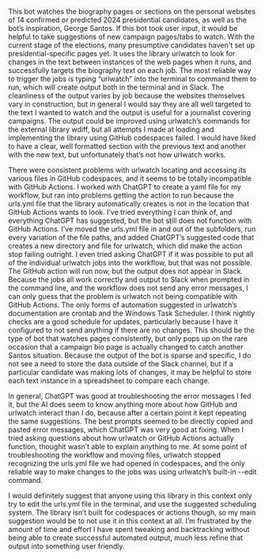 This bot watches the biography pages or sections on the personal websites of 14 confirmed or predicted 2024 presidential candidates, as well as the bot’s inspiration, George Santos. If this bot took user input, it would be helpful to take suggestions of new campaign pages/tabs to watch. With the current stage of the elections, many presumptive candidates haven't set up presidential-specific pages yet. It uses the library urlwatch to look for changes in the text between instances of the web pages when it runs, and successfully targets the biography text on each job. The most reliable way to trigger the jobs is typing “urlwatch” into the terminal to command them to run, which will create output both in the terminal and in Slack. The cleanliness of the output varies by job because the websites themselves vary in construction, but in general I would say they are all well targeted to the text I wanted to watch and the output is useful for a journalist covering campaigns. The output could be improved using urlwatch’s commands for the external library wdiff, but all attempts I made at loading and implementing the library using GitHub codespaces failed. I would have liked to have a clear, well formatted section with the previous text and another with the new text, but unfortunately that’s not how urlwatch works.

There were consistent problems with urlwatch locating and accessing its various files in GitHub codespaces, and it seems to be totally incompatible with GitHub Actions. I worked with ChatGPT to create a yaml file for my workflow, but ran into problems getting the action to run because the urls.yml file that the library automatically creates is not in the location that GitHub Actions wants to look. I’ve tried everything I can think of, and everything ChatGPT has suggested, but the bot still does not function with GitHub Actions. I’ve moved the urls.yml file in and out of the subfolders, run every variation of the file paths, and added ChatGPT’s suggested code that creates a new directory and file for urlwatch, which did make the action stop failing outright.  I even tried asking ChatGPT if it was possible to put all of the individual urlwatch jobs into the workflow, but that was not possible. The GitHub action will run now, but the output does not appear in Slack. Because the jobs all work correctly and output to Slack when prompted in the command line, and the workflow does not send any error messages, I can only guess that the problem is urlwatch not being compatible with GitHub Actions. The only forms of automation suggested in urlwatch’s documentation are crontab and the Windows Task Scheduler. I think nightly checks are a good schedule for updates, particularly because I have it configured to not send anything if there are no changes. This should be the type of bot that watches pages consistently, but only pops up on the rare occasion that a campaign bio page is actually changed to catch another Santos situation. Because the output of the bot is sparse and specific, I do not see a need to store the data outside of the Slack channel, but if a particular candidate was making lots of changes, it may be helpful to store each text instance in a spreadsheet to compare each change.

In general, ChatGPT was good at troubleshooting the error messages I fed it, but the AI does seem to know anything more about how GitHub and urlwatch interact than I do, because after a certain point it kept repeating the same suggestions. The best prompts seemed to be directly copied and pasted error messages, which ChatGPT was very good at fixing. When I tried asking questions about how urlwatch or GitHub Actions actually function, thoughit wasn’t able to explain anything to me. At some point of troubleshooting the workflow and moving files, urlwatch stopped recognizing the urls.yml file we had opened in codespaces, and the only reliable way to make changes to the jobs was using urlwatch’s built-in --edit command. 

I would definitely suggest that anyone using this library in this context only try to edit the urls.yml file in the terminal, and use the suggested scheduling system. The library isn’t built for codespaces or actions though, so my main suggestion would be to not use it in this context at all. I’m frustrated by the amount of time and effort I have spent tweaking and backtracking without being able to create successful automated output, much less refine that output into something user friendly. 
